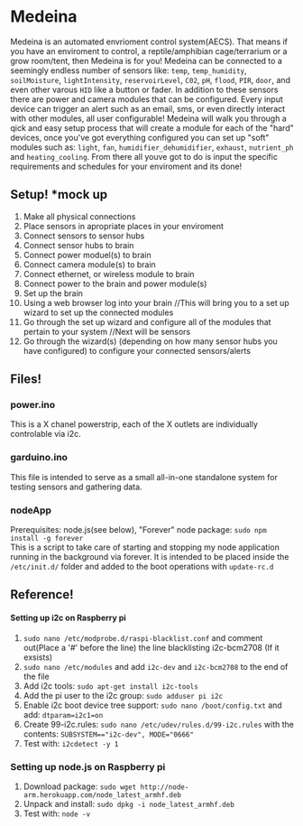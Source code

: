 # Medeina
Medeina is an automated envrioment control system(AECS). That means if you have an enviroment to control, a reptile/amphibian cage/terrarium or a grow room/tent, then Medeina is for you! Medeina can be connected to a seemingly endless number of sensors like: `temp`, `temp_humidity`, `soilMoisture`, `lightIntensity`, `reservoirLevel`, `C02`, `pH`, `flood`, `PIR`, `door`, and even other varous `HID` like a button or fader. In addition to these sensors there are power and camera modules that can be configured. Every input device can trigger an alert such as an email, sms, or even directly interact with other modules, all user configurable! Medeina will walk you through a qick and easy setup process that will create a module for each of the "hard" devices, once you've got everything configured you can set up "soft" modules such as: `light`, `fan`, `humidifier_dehumidifier`, `exhaust`, `nutrient_ph` and `heating_cooling`. From there all youve got to do is input the specific requirements and schedules for your enviroment and its done!

## Setup! *mock up
1. Make all physical connections
  1. Place sensors in apropriate places in your enviroment
  1. Connect sensors to sensor hubs
  1. Connect sensor hubs to brain
  1. Connect power moduel(s) to brain
  1. Connect camera module(s) to brain
  1. Connect ethernet, or wireless module to brain
  1. Connect power to the brain and power module(s)
1. Set up the brain
  1. Using a web browser log into your brain //This will bring you to a set up wizard to set up the connected modules
  1. Go through the set up wizard and configure all of the modules that pertain to your system //Next will be sensors
  1. Go through the wizard(s) (depending on how many sensor hubs you have configured) to configure your connected sensors/alerts
  
## Files!
### power.ino
This is a X chanel powerstrip, each of the X outlets are individually controlable via i2c.

### garduino.ino
This file is intended to serve as a small all-in-one standalone system for testing sensors and gathering data.

### nodeApp
Prerequisites: node.js(see below), "Forever" node package: `sudo npm install -g forever`<br>
This is a script to take care of starting and stopping my node application running in the background via forever. It is intended to be placed inside the `/etc/init.d/` folder and added to the boot operations with `update-rc.d`

## Reference!
#### Setting up i2c on Raspberry pi
1. `sudo nano /etc/modprobe.d/raspi-blacklist.conf` and comment out(Place a '#' before the line) the line blacklisting i2c-bcm2708 (If it exsists)
1. `sudo nano /etc/modules` and add `i2c-dev` and `i2c-bcm2708` to the end of the file
1. Add i2c tools: `sudo apt-get install i2c-tools`
1. Add the pi user to the i2c group: `sudo adduser pi i2c`
1. Enable i2c boot device tree support: `sudo nano /boot/config.txt` and add: `dtparam=i2c1=on`
1. Create 99-i2c.rules: `sudo nano /etc/udev/rules.d/99-i2c.rules` with the contents: `SUBSYSTEM=="i2c-dev", MODE="0666"`
1. Test with: `i2cdetect -y 1`

### Setting up node.js on Raspberry pi
1. Download package: `sudo wget http://node-arm.herokuapp.com/node_latest_armhf.deb`
1. Unpack and install: `sudo dpkg -i node_latest_armhf.deb`
1. Test with: `node -v`
